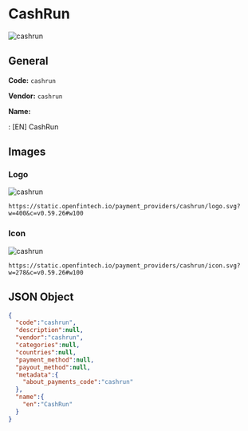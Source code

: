 
# CashRun 
![cashrun](https://static.openfintech.io/payment_providers/cashrun/logo.svg?w=400&c=v0.59.26#w100)  

## General 
 
**Code:** `cashrun` 
 
**Vendor:** `cashrun` 
 
**Name:** 
 
:	[EN] CashRun 
 

## Images 

### Logo 
 
![cashrun](https://static.openfintech.io/payment_providers/cashrun/logo.svg?w=400&c=v0.59.26#w100)  

```
https://static.openfintech.io/payment_providers/cashrun/logo.svg?w=400&c=v0.59.26#w100
```  

### Icon 
 
![cashrun](https://static.openfintech.io/payment_providers/cashrun/icon.svg?w=278&c=v0.59.26#w100)  

```
https://static.openfintech.io/payment_providers/cashrun/icon.svg?w=278&c=v0.59.26#w100
```  

## JSON Object 

```json
{
  "code":"cashrun",
  "description":null,
  "vendor":"cashrun",
  "categories":null,
  "countries":null,
  "payment_method":null,
  "payout_method":null,
  "metadata":{
    "about_payments_code":"cashrun"
  },
  "name":{
    "en":"CashRun"
  }
}
```  
